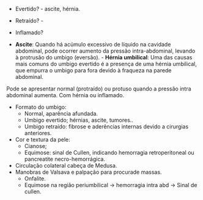 - Evertido? - ascite, hérnia. 
- Retraído? - 
- Inflamado?

- **Ascite**: Quando há acúmulo excessivo de líquido na cavidade abdominal, pode ocorrer aumento da pressão intra-abdominal, levando à protrusão do umbigo (eversão).
		- **Hérnia umbilical**: Uma das causas mais comuns do umbigo evertido é a presença de uma hérnia umbilical, que empurra o umbigo para fora devido à fraqueza na parede abdominal.

Pode se apresentar normal (protraído) ou protuso quando a pressão intra abdominal aumenta. Com hérnia ou inflamado. 
- Formato do umbigo: 
	- Normal, aparência afundada. 
	- Umbigo evertido; hérnias, ascite, tumores.. 
	- Umbigo retraído: fibrose e aderências internas devido a cirurgias anteriores. 
- Cor e textura da pele:
	- Cianose; 
	- Equimose: sinal de Cullen, indicando hemorragia retroperitoneal ou pancreatite necro-hemorrágica. 
- Circulação colateral cabeça de Medusa. 
- Manobras de Valsava e palpação para procurade massas. 
	- Onfalite. 
	- Equimose na região periumbilical -> hemorragia intra abd -> Sinal de cullen.